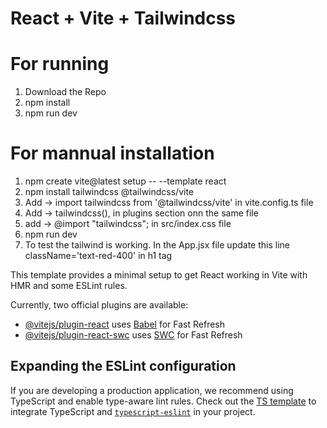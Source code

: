 # React + Vite + Tailwindcss

# For running 
1) Download the Repo
2) npm install
3) npm run dev

# For mannual installation

1) npm create vite@latest setup -- --template react
2) npm install tailwindcss @tailwindcss/vite
3) Add -> import tailwindcss from '@tailwindcss/vite' in vite.config.ts file
4) Add -> tailwindcss(), in plugins section onn the same file 
5) add -> @import "tailwindcss"; in src/index.css file 
6) npm run dev
7) To test the tailwind is working. In the App.jsx file update this line  className='text-red-400' in h1 tag



This template provides a minimal setup to get React working in Vite with HMR and some ESLint rules.

Currently, two official plugins are available:

- [@vitejs/plugin-react](https://github.com/vitejs/vite-plugin-react/blob/main/packages/plugin-react/README.md) uses [Babel](https://babeljs.io/) for Fast Refresh
- [@vitejs/plugin-react-swc](https://github.com/vitejs/vite-plugin-react-swc) uses [SWC](https://swc.rs/) for Fast Refresh

## Expanding the ESLint configuration

If you are developing a production application, we recommend using TypeScript and enable type-aware lint rules. Check out the [TS template](https://github.com/vitejs/vite/tree/main/packages/create-vite/template-react-ts) to integrate TypeScript and [`typescript-eslint`](https://typescript-eslint.io) in your project.
